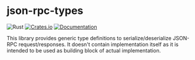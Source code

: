 # json-rpc-types

![Rust](https://github.com/DoumanAsh/json-rpc-types/workflows/Rust/badge.svg?branch=master)
[![Crates.io](https://img.shields.io/crates/v/json-rpc-types.svg)](https://crates.io/crates/json-rpc-types)
[![Documentation](https://docs.rs/json-rpc-types/badge.svg)](https://docs.rs/crate/json-rpc-types/)

This library provides generic type definitions to serialize/deserialize JSON-RPC request/responses.
It doesn't contain implementation itself as it is intended to be used as building block of actual implementation.
